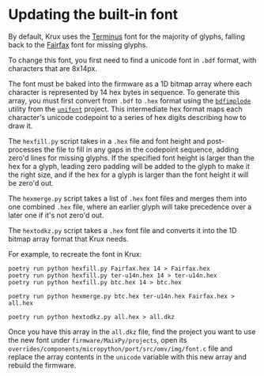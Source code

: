 # Updating the built-in font
By default, Krux uses the [Terminus](http://terminus-font.sourceforge.net/) font for the majority of glyphs, falling back to the [Fairfax](http://www.kreativekorp.com/software/fonts/fairfax.shtml) font for missing glyphs.

To change this font, you first need to find a unicode font in `.bdf` format, with characters that are 8x14px.

The font must be baked into the firmware as a 1D bitmap array where each character is represented by 14 hex bytes in sequence. To generate this array, you must first convert from `.bdf` to `.hex` format using the [`bdfimplode`](https://www.carta.tech/man-pages/man1/bdfimplode.1.html) utility from the [`unifont`](https://unifoundry.com/unifont/) project. This intermediate hex format maps each character's unicode codepoint to a series of hex digits describing how to draw it. 

The `hexfill.py` script takes in a `.hex` file and font height and post-processes the file to fill in any gaps in the codepoint sequence, adding zero'd lines for missing glyphs. If the specified font height is larger than the hex for a glyph, leading zero padding will be added to the glyph to make it the right size, and if the hex for a glyph is larger than the font height it will be zero'd out.

The `hexmerge.py` script takes a list of `.hex` font files and merges them into one combined `.hex` file, where an earlier glyph will take precedence over a later one if it's not zero'd out.

The `hextodkz.py` script takes a `.hex` font file and converts it into the 1D bitmap array format that Krux needs.

For example, to recreate the font in Krux:
```
poetry run python hexfill.py Fairfax.hex 14 > Fairfax.hex
poetry run python hexfill.py ter-u14n.hex 14 > ter-u14n.hex
poetry run python hexfill.py btc.hex 14 > btc.hex

poetry run python hexmerge.py btc.hex ter-u14n.hex Fairfax.hex > all.hex

poetry run python hextodkz.py all.hex > all.dkz
```

Once you have this array in the `all.dkz` file, find the project you want to use the new font under `firmware/MaixPy/projects`, open its `overrides/components/micropython/port/src/omv/img/font.c` file and replace the array contents in the `unicode` variable with this new array and rebuild the firmware.